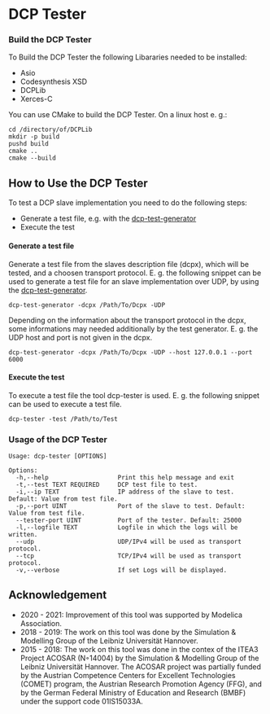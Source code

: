# DCP Tester

### Build the DCP Tester
To Build the DCP Tester the following Libararies needed to be installed: 
- Asio
- Codesynthesis XSD
- DCPLib
- Xerces-C

You can use CMake to build the DCP Tester. On a linux host e. g.:
```
cd /directory/of/DCPLib
mkdir -p build
pushd build
cmake ..
cmake --build 
```

## How to Use the DCP Tester
To test a DCP slave implementation you need to do the following steps:
- Generate a test file, e.g. with the [dcp-test-generator](https://github.com/modelica/DCPTestGenerator)
- Execute the test

#### Generate a test file
Generate a test file from the slaves description file (dcpx), which will be tested, and a choosen transport protocol. E. g. the following snippet can be used to generate a test file for an slave implementation over UDP, by using the [dcp-test-generator](https://github.com/modelica/DCPTestGenerator).
```
dcp-test-generator -dcpx /Path/To/Dcpx -UDP
```
Depending on the information about the transport protocol in the dcpx, some informations may needed additionally by the test generator. E. g. the UDP host and port is not given in the dcpx.
```
dcp-test-generator -dcpx /Path/To/Dcpx -UDP --host 127.0.0.1 --port 6000
```
#### Execute the test
To execute a test file the tool dcp-tester is used.  E. g. the following snippet can be used to execute a test file.
```
dcp-tester -test /Path/to/Test
```
### Usage of the DCP Tester
```
Usage: dcp-tester [OPTIONS]

Options:
  -h,--help                   Print this help message and exit
  -t,--test TEXT REQUIRED     DCP test file to test.
  -i,--ip TEXT                IP address of the slave to test. Default: Value from test file.
  -p,--port UINT              Port of the slave to test. Default: Value from test file.
  --tester-port UINT          Port of the tester. Default: 25000
  -l,--logfile TEXT           Logfile in which the logs will be written.
  --udp                       UDP/IPv4 will be used as transport protocol.
  --tcp                       TCP/IPv4 will be used as transport protocol.
  -v,--verbose                If set Logs will be displayed.
```
## Acknowledgement ##
- 2020 - 2021: Improvement of this tool was supported by Modelica Association.
- 2018 - 2019: The work on this tool was done by the Simulation & Modelling Group of the Leibniz Universität Hannover.
- 2015 - 2018: The work on this tool was done in the contex of the ITEA3 Project ACOSAR (N◦14004) by the Simulation & Modelling Group of the Leibniz Universität Hannover. The ACOSAR project was partially funded by the Austrian Competence Centers for Excellent Technologies (COMET) program, the Austrian Research Promotion Agency (FFG), and by the German Federal Ministry of Education and Research (BMBF) under the support code 01lS15033A.
